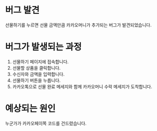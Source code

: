 # 버그 발견
선물하기를 누르면 선물 금액만큼 카카오머니가 추가되는 버그가 발견되었습니다.

# 버그가 발생되는 과정
1. 선물하기 페이지에 접속합니다.
2. 선물할 상품을 클릭합니다.
3. 수신자와 금액을 입력합니다.
4. 선물하기 버튼을 누릅니다.
5. 카카오톡으로 선물 완료 메세지와 함께 카카오머니 수락 메세지가 도착합니다.

# 예상되는 원인
누군가가 카카오페이쪽 코드를 건드렸습니다.
